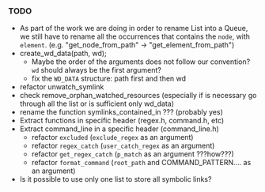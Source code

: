 ### TODO

- As part of the work we are doing in order to rename List into a Queue, we still have to rename all the occurrences that contains the `node`, with `element`. (e.g. "get_node_from_path" -> "get_element_from_path")
- create_wd_data(path, wd);
  - Maybe the order of the arguments does not follow our convention? `wd` should always be the first argument?
  - fix the `WD_DATA` structure: path first and then wd
- refactor unwatch_symlink
- check remove_orphan_watched_resources (especially if is necessary go through all the list or is sufficient only wd_data)
- rename the function symlinks_contained_in ??? (probably yes)
- Extract functions in specific header (regex.h, command.h, etc)
- Extract command_line in a specific header (command_line.h)
  - refactor `excluded` (`exclude_regex` as an argument)
  - refactor `regex_catch` (`user_catch_regex` as an argument)
  - refactor `get_regex_catch` (`p_match` as an argument ???how???)
  - refactor `format_command` (`root_path` and COMMAND_PATTERN.... as an argument)
- Is it possible to use only one list to store all symbolic links?
